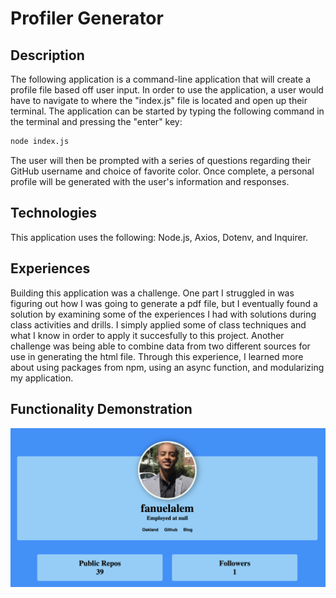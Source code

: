 # Profiler Generator

## Description
The following application is a command-line application that will create a profile file based off user input.  In order to use the application, a user
would have to navigate to where the "index.js" file is located and open up their terminal.  The application can be started by typing the following command in the
terminal and pressing the "enter" key:

```sh
node index.js
```

The user will then be prompted with a series of questions regarding their GitHub username and choice of favorite color.  Once complete, a personal profile will be generated
with the user's information and responses.

## Technologies
This application uses the following: Node.js, Axios, Dotenv, and Inquirer.

## Experiences
Building this application was a challenge. One part I struggled in was figuring out how I was going to generate a pdf file, but I eventually found a solution by examining some of the experiences I had with solutions during class activities and drills. I simply applied some of class techniques and what I know in order to apply it succesfully to this project.  Another challenge was being able to combine data from two different sources for use in generating the html file.  Through this experience, I learned more about using packages from npm, using an async function, and modularizing my application.

## Functionality Demonstration

 

![readme screenshot](./assets/images/profile-generator.png)
